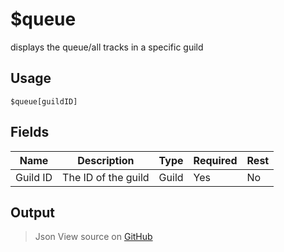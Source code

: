 # $queue
displays the queue/all tracks in a specific guild
## Usage
```
$queue[guildID]
```
## Fields
|   Name   |     Description      | Type  | Required | Rest |
|----------|----------------------|-------|----------|------|
| Guild ID | The ID of the guild  | Guild | Yes      | No   |

## Output
> Json
View source on [GitHub](https://github.com/tryforge/forgelink/blob/dev/src/natives/queue.ts)